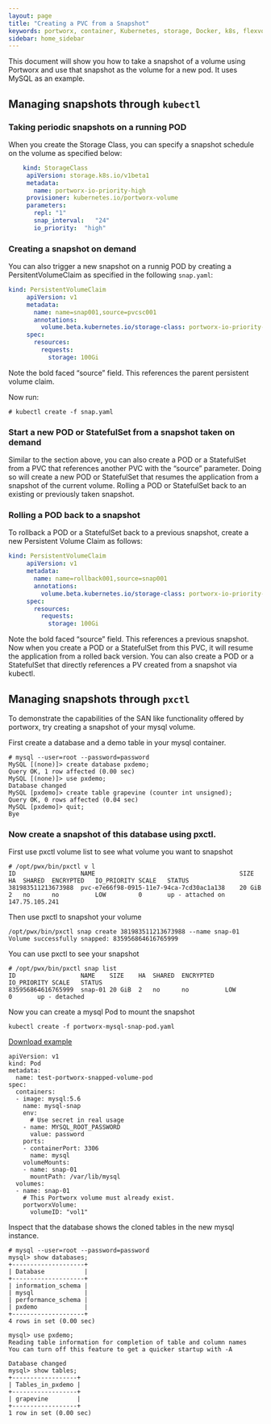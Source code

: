 ```yaml
---
layout: page
title: "Creating a PVC from a Snapshot"
keywords: portworx, container, Kubernetes, storage, Docker, k8s, flexvol, pv, persistent disk, snapshots
sidebar: home_sidebar
---
```


This document will show you how to take a snapshot of a volume using Portworx and use that snapshot as the volume for a new pod.  It uses MySQL as an example. 

## Managing snapshots through `kubectl`

### Taking periodic snapshots on a running POD
When you create the Storage Class, you can specify a snapshot schedule on the volume as specified below:
```yaml
    kind: StorageClass
     apiVersion: storage.k8s.io/v1beta1
     metadata:
       name: portworx-io-priority-high
     provisioner: kubernetes.io/portworx-volume
     parameters:
       repl: "1"
       snap_interval:   "24"
       io_priority:  "high"
```

### Creating a snapshot on demand
You can also trigger a new snapshot on a runnig POD by creating a PersitentVolumeClaim as specified in the following `snap.yaml`:

```yaml
kind: PersistentVolumeClaim
     apiVersion: v1
     metadata:
       name: name=snap001,source=pvcsc001
       annotations:
         volume.beta.kubernetes.io/storage-class: portworx-io-priority-high
     spec:
       resources:
         requests:
           storage: 100Gi
```

Note the bold faced “source” field.  This references the parent persistent volume claim.

Now run: 
```
# kubectl create -f snap.yaml
```

### Start a new POD or StatefulSet from a snapshot taken on demand
Similar to the section above, you can also create a POD or a StatefulSet from a PVC that references another PVC with the  “source” parameter.  Doing so will create a new POD or StatefulSet that resumes the application from a snapshot of the current volume.
Rolling a POD or StatefulSet back  to an existing or previously taken snapshot.

### Rolling a POD back to a snapshot
To rollback a POD or a StatefulSet back to a previous snapshot, create a new Persistent Volume Claim as follows:

```yaml
kind: PersistentVolumeClaim
     apiVersion: v1
     metadata:
       name: name=rollback001,source=snap001
       annotations:
         volume.beta.kubernetes.io/storage-class: portworx-io-priority-high
     spec:
       resources:
         requests:
           storage: 100Gi   
```

Note the bold faced “source” field.  This references a previous snapshot.  Now when you create a POD or a StatefulSet from this PVC, it will resume the application from a rolled back version.
You can also create a POD or a StatefulSet that directly references a PV created from a snapshot via kubectl.

## Managing snapshots through `pxctl`

To demonstrate the capabilities of the SAN like functionality offered by portworx, try creating a snapshot of your mysql volume.

First create a database and a demo table in your mysql container.
````
# mysql --user=root --password=password
MySQL [(none)]> create database pxdemo;
Query OK, 1 row affected (0.00 sec)
MySQL [(none)]> use pxdemo;
Database changed
MySQL [pxdemo]> create table grapevine (counter int unsigned);
Query OK, 0 rows affected (0.04 sec)
MySQL [pxdemo]> quit;
Bye
````
### Now create a snapshot of this database using pxctl.

First use pxctl volume list to see what volume you want to snapshot
````
# /opt/pwx/bin/pxctl v l
ID					NAME										SIZE	HA	SHARED	ENCRYPTED	IO_PRIORITY	SCALE	STATUS
381983511213673988	pvc-e7e66f98-0915-11e7-94ca-7cd30ac1a138	20 GiB	2	no		no			LOW			0		up - attached on 147.75.105.241
````
Then use pxctl to snapshot your volume
````
/opt/pwx/bin/pxctl snap create 381983511213673988 --name snap-01
Volume successfully snapped: 835956864616765999
````

You can use pxctl to see your snapshot
````
# /opt/pwx/bin/pxctl snap list
ID					NAME	SIZE	HA	SHARED	ENCRYPTED	IO_PRIORITY	SCALE	STATUS
835956864616765999	snap-01	20 GiB	2	no		no			LOW			0		up - detached
````

Now you can create a mysql Pod to mount the snapshot

````
kubectl create -f portworx-mysql-snap-pod.yaml
````
[Download example](/k8s-samples/portworx-mysql-snap-pod.yaml?raw=true)
````
apiVersion: v1
kind: Pod
metadata:
  name: test-portworx-snapped-volume-pod
spec:
  containers:
  - image: mysql:5.6
    name: mysql-snap
    env:
      # Use secret in real usage
    - name: MYSQL_ROOT_PASSWORD
      value: password
    ports:
    - containerPort: 3306
      name: mysql
    volumeMounts:
    - name: snap-01
      mountPath: /var/lib/mysql
  volumes:
  - name: snap-01
    # This Portworx volume must already exist.
    portworxVolume:
      volumeID: "vol1"
````
Inspect that the database shows the cloned tables in the new mysql instance.

````
# mysql --user=root --password=password
mysql> show databases;
+--------------------+
| Database           |
+--------------------+
| information_schema |
| mysql              |
| performance_schema |
| pxdemo             |
+--------------------+
4 rows in set (0.00 sec)

mysql> use pxdemo;
Reading table information for completion of table and column names
You can turn off this feature to get a quicker startup with -A

Database changed
mysql> show tables;
+------------------+
| Tables_in_pxdemo |
+------------------+
| grapevine        |
+------------------+
1 row in set (0.00 sec)

````
